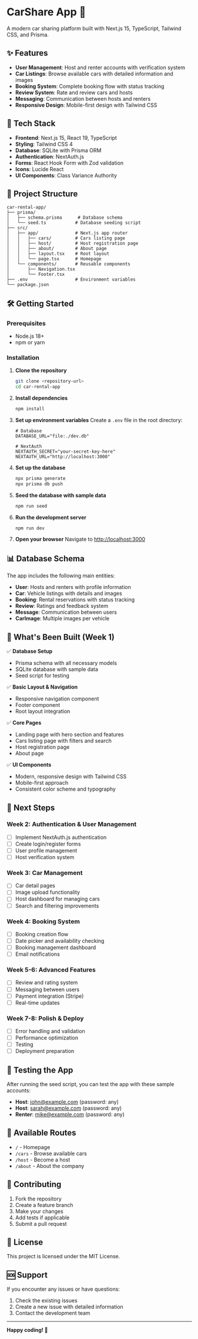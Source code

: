# CarShare App 🚗

A modern car sharing platform built with Next.js 15, TypeScript, Tailwind CSS, and Prisma.

## ✨ Features

- **User Management**: Host and renter accounts with verification system
- **Car Listings**: Browse available cars with detailed information and images
- **Booking System**: Complete booking flow with status tracking
- **Review System**: Rate and review cars and hosts
- **Messaging**: Communication between hosts and renters
- **Responsive Design**: Mobile-first design with Tailwind CSS

## 🚀 Tech Stack

- **Frontend**: Next.js 15, React 19, TypeScript
- **Styling**: Tailwind CSS 4
- **Database**: SQLite with Prisma ORM
- **Authentication**: NextAuth.js
- **Forms**: React Hook Form with Zod validation
- **Icons**: Lucide React
- **UI Components**: Class Variance Authority

## 📁 Project Structure

```
car-rental-app/
├── prisma/
│   ├── schema.prisma      # Database schema
│   └── seed.ts           # Database seeding script
├── src/
│   ├── app/              # Next.js app router
│   │   ├── cars/         # Cars listing page
│   │   ├── host/         # Host registration page
│   │   ├── about/        # About page
│   │   ├── layout.tsx    # Root layout
│   │   └── page.tsx      # Homepage
│   └── components/       # Reusable components
│       ├── Navigation.tsx
│       └── Footer.tsx
├── .env                  # Environment variables
└── package.json
```

## 🛠️ Getting Started

### Prerequisites

- Node.js 18+ 
- npm or yarn

### Installation

1. **Clone the repository**
   ```bash
   git clone <repository-url>
   cd car-rental-app
   ```

2. **Install dependencies**
   ```bash
   npm install
   ```

3. **Set up environment variables**
   Create a `.env` file in the root directory:
   ```env
   # Database
   DATABASE_URL="file:./dev.db"
   
   # NextAuth
   NEXTAUTH_SECRET="your-secret-key-here"
   NEXTAUTH_URL="http://localhost:3000"
   ```

4. **Set up the database**
   ```bash
   npx prisma generate
   npx prisma db push
   ```

5. **Seed the database with sample data**
   ```bash
   npm run seed
   ```

6. **Run the development server**
   ```bash
   npm run dev
   ```

7. **Open your browser**
   Navigate to [http://localhost:3000](http://localhost:3000)

## 📊 Database Schema

The app includes the following main entities:

- **User**: Hosts and renters with profile information
- **Car**: Vehicle listings with details and images
- **Booking**: Rental reservations with status tracking
- **Review**: Ratings and feedback system
- **Message**: Communication between users
- **CarImage**: Multiple images per vehicle

## 🎯 What's Been Built (Week 1)

✅ **Database Setup**
- Prisma schema with all necessary models
- SQLite database with sample data
- Seed script for testing

✅ **Basic Layout & Navigation**
- Responsive navigation component
- Footer component
- Root layout integration

✅ **Core Pages**
- Landing page with hero section and features
- Cars listing page with filters and search
- Host registration page
- About page

✅ **UI Components**
- Modern, responsive design with Tailwind CSS
- Mobile-first approach
- Consistent color scheme and typography

## 🔄 Next Steps

### Week 2: Authentication & User Management
- [ ] Implement NextAuth.js authentication
- [ ] Create login/register forms
- [ ] User profile management
- [ ] Host verification system

### Week 3: Car Management
- [ ] Car detail pages
- [ ] Image upload functionality
- [ ] Host dashboard for managing cars
- [ ] Search and filtering improvements

### Week 4: Booking System
- [ ] Booking creation flow
- [ ] Date picker and availability checking
- [ ] Booking management dashboard
- [ ] Email notifications

### Week 5-6: Advanced Features
- [ ] Review and rating system
- [ ] Messaging between users
- [ ] Payment integration (Stripe)
- [ ] Real-time updates

### Week 7-8: Polish & Deploy
- [ ] Error handling and validation
- [ ] Performance optimization
- [ ] Testing
- [ ] Deployment preparation

## 🧪 Testing the App

After running the seed script, you can test the app with these sample accounts:

- **Host**: john@example.com (password: any)
- **Host**: sarah@example.com (password: any)
- **Renter**: mike@example.com (password: any)

## 📱 Available Routes

- `/` - Homepage
- `/cars` - Browse available cars
- `/host` - Become a host
- `/about` - About the company

## 🤝 Contributing

1. Fork the repository
2. Create a feature branch
3. Make your changes
4. Add tests if applicable
5. Submit a pull request

## 📄 License

This project is licensed under the MIT License.

## 🆘 Support

If you encounter any issues or have questions:

1. Check the existing issues
2. Create a new issue with detailed information
3. Contact the development team

---

**Happy coding! 🚀**
